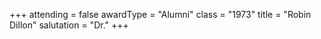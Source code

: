 +++
attending  = false
awardType  = "Alumni"
class      = "1973"
title      = "Robin Dillon"
salutation = "Dr."
+++
